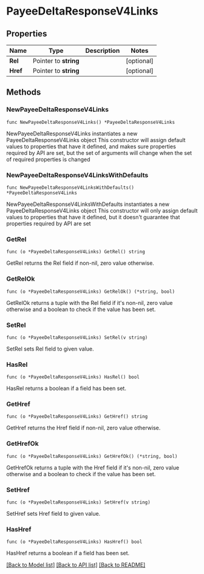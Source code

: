 # PayeeDeltaResponseV4Links

## Properties

Name | Type | Description | Notes
------------ | ------------- | ------------- | -------------
**Rel** | Pointer to **string** |  | [optional] 
**Href** | Pointer to **string** |  | [optional] 

## Methods

### NewPayeeDeltaResponseV4Links

`func NewPayeeDeltaResponseV4Links() *PayeeDeltaResponseV4Links`

NewPayeeDeltaResponseV4Links instantiates a new PayeeDeltaResponseV4Links object
This constructor will assign default values to properties that have it defined,
and makes sure properties required by API are set, but the set of arguments
will change when the set of required properties is changed

### NewPayeeDeltaResponseV4LinksWithDefaults

`func NewPayeeDeltaResponseV4LinksWithDefaults() *PayeeDeltaResponseV4Links`

NewPayeeDeltaResponseV4LinksWithDefaults instantiates a new PayeeDeltaResponseV4Links object
This constructor will only assign default values to properties that have it defined,
but it doesn't guarantee that properties required by API are set

### GetRel

`func (o *PayeeDeltaResponseV4Links) GetRel() string`

GetRel returns the Rel field if non-nil, zero value otherwise.

### GetRelOk

`func (o *PayeeDeltaResponseV4Links) GetRelOk() (*string, bool)`

GetRelOk returns a tuple with the Rel field if it's non-nil, zero value otherwise
and a boolean to check if the value has been set.

### SetRel

`func (o *PayeeDeltaResponseV4Links) SetRel(v string)`

SetRel sets Rel field to given value.

### HasRel

`func (o *PayeeDeltaResponseV4Links) HasRel() bool`

HasRel returns a boolean if a field has been set.

### GetHref

`func (o *PayeeDeltaResponseV4Links) GetHref() string`

GetHref returns the Href field if non-nil, zero value otherwise.

### GetHrefOk

`func (o *PayeeDeltaResponseV4Links) GetHrefOk() (*string, bool)`

GetHrefOk returns a tuple with the Href field if it's non-nil, zero value otherwise
and a boolean to check if the value has been set.

### SetHref

`func (o *PayeeDeltaResponseV4Links) SetHref(v string)`

SetHref sets Href field to given value.

### HasHref

`func (o *PayeeDeltaResponseV4Links) HasHref() bool`

HasHref returns a boolean if a field has been set.


[[Back to Model list]](../README.md#documentation-for-models) [[Back to API list]](../README.md#documentation-for-api-endpoints) [[Back to README]](../README.md)


